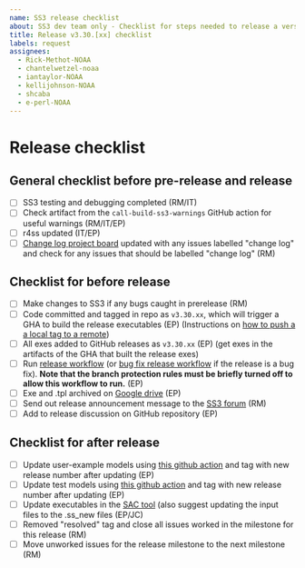```yaml
---
name: SS3 release checklist
about: SS3 dev team only - Checklist for steps needed to release a version of SS3
title: Release v3.30.[xx] checklist
labels: request
assignees:
  - Rick-Methot-NOAA
  - chantelwetzel-noaa
  - iantaylor-NOAA
  - kellijohnson-NOAA
  - shcaba
  - e-perl-NOAA
---
```


# Release checklist

<!---Note all instances of xx should be replaced with the version number (e.g., the release for v3.30.20 would replace xx with 20)-->

## General checklist before pre-release and release
- [ ] SS3 testing and debugging completed (RM/IT)
- [ ] Check artifact from the `call-build-ss3-warnings` GitHub action for useful warnings (RM/IT/EP)
- [ ] r4ss updated (IT/EP)
- [ ] [Change log project board](https://github.com/orgs/nmfs-ost/projects/11) updated with any issues labelled "change log" and check for any issues that should be labelled "change log" (RM)

<!---## Checklist for before pre-release (if pre-release is being done)
- [ ] Put together pre-release announcement (RM)
- [ ] code committed and tagged in repo as `v3.30.xx-prerel` (RM)
- [ ] All exes added to GitHub releases as `v3.30.xx-prerel` (RM)
- [ ] Announce prerelease (RM)-->

## Checklist for before release
- [ ] Make changes to SS3 if any bugs caught in prerelease (RM)
- [ ] Code committed and tagged in repo as `v3.30.xx`, which will trigger a GHA to build the release executables (EP) (Instructions on [how to push a a local tag to a remote](https://github.com/nmfs-ost/ss3-source-code/wiki/Stock-Synthesis:-practices-for-maintainers#how-to-push-a-local-tag-up-to-github))
- [ ] All exes added to GitHub releases as `v3.30.xx` (EP) (get exes in the artifacts of the GHA that built the release exes)
- [ ] Run [release workflow](https://github.com/nmfs-ost/ss3-doc/actions/workflows/release.yml) (or [bug fix release workflow](https://github.com/nmfs-ost/ss3-doc/actions/workflows/release_bug_fix.yml) if the release is a bug fix). **Note that the branch protection rules must be briefly turned off to allow this workflow to run.** (EP)
- [ ] Exe and .tpl archived on [Google drive](https://drive.google.com/drive/folders/1Gh_dXi8v3rqawpwn2N6yaaEXZPq6G2io) (EP)
- [ ] Send out release announcement message to the [SS3 forum](https://groups.google.com/g/ss3-forum) (RM)
- [ ] Add to release discussion on GitHub repository (EP)

## Checklist for after release
- [ ] Update user-example models using [this github action](https://github.com/nmfs-ost/ss3-user-examples/blob/main/R/update_examples.R) and tag with new release number after updating (EP)
- [ ] Update test models using [this github action](https://github.com/nmfs-ost/ss3-test-models/actions/workflows/update-ss3-models.yml) and tag with new release number after updating (EP)
- [ ] Update executables in the [SAC tool](https://github.com/shcaba/SS-DL-tool) (also suggest updating the input files to the .ss_new files (EP/JC)
- [ ] Removed "resolved" tag and close all issues worked in the milestone for this release (RM)
- [ ] Move unworked issues for the release milestone to the next milestone (RM)
